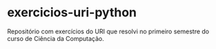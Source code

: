 # exercicios-uri-python
Repositório com exercícios do URI que resolvi no primeiro semestre do curso de Ciência da Computação.
